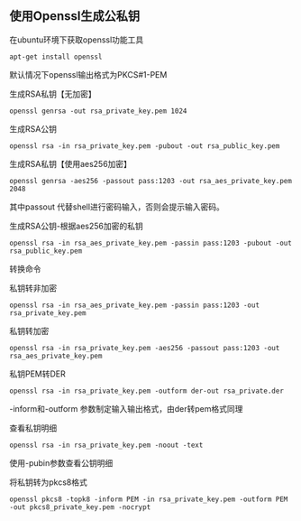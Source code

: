 ## 使用Openssl生成公私钥

在ubuntu环境下获取openssl功能工具

```
apt-get install openssl
```

默认情况下openssl输出格式为PKCS\#1-PEM

生成RSA私钥【无加密】

```
openssl genrsa -out rsa_private_key.pem 1024
```

生成RSA公钥

```
openssl rsa -in rsa_private_key.pem -pubout -out rsa_public_key.pem
```

生成RSA私钥【使用aes256加密】

```
openssl genrsa -aes256 -passout pass:1203 -out rsa_aes_private_key.pem 2048
```

其中passout 代替shell进行密码输入，否则会提示输入密码。

生成RSA公钥-根据aes256加密的私钥

```
openssl rsa -in rsa_aes_private_key.pem -passin pass:1203 -pubout -out rsa_public_key.pem
```

转换命令

私钥转非加密

```
openssl rsa -in rsa_aes_private_key.pem -passin pass:1203 -out rsa_private_key.pem
```

私钥转加密

```
openssl rsa -in rsa_private_key.pem -aes256 -passout pass:1203 -out rsa_aes_private_key.pem
```

私钥PEM转DER

```
openssl rsa -in rsa_private_key.pem -outform der-out rsa_private.der
```

-inform和-outform 参数制定输入输出格式，由der转pem格式同理

查看私钥明细

```
openssl rsa -in rsa_private_key.pem -noout -text
```

使用-pubin参数查看公钥明细

将私钥转为pkcs8格式

```
openssl pkcs8 -topk8 -inform PEM -in rsa_private_key.pem -outform PEM -out pkcs8_private_key.pem -nocrypt
```



